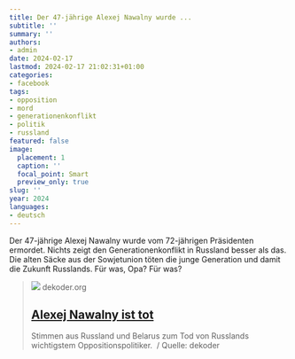 ```yaml
---
title: Der 47-jährige Alexej Nawalny wurde ...
subtitle: ''
summary: ''
authors:
- admin
date: 2024-02-17
lastmod: 2024-02-17 21:02:31+01:00
categories:
- facebook
tags:
- opposition
- mord
- generationenkonflikt
- politik
- russland
featured: false
image:
  placement: 1
  caption: ''
  focal_point: Smart
  preview_only: true
slug: ''
year: 2024
languages:
- deutsch
---
```


Der 47-jährige Alexej Nawalny wurde vom 72-jährigen Präsidenten ermordet. Nichts zeigt den Generationenkonflikt in Russland besser als das. Die alten Säcke aus der Sowjetunion töten die junge Generation und damit die Zukunft Russlands. Für was, Opa? Für was?
> [![](https://www.dekoder.org/sites/default/files/nawalnys_tod_social.png)](https://www.dekoder.org/de/article/tod-alexej-nawalny-oppositionspolitiker)
> dekoder.org
> ## [Alexej Nawalny ist tot](https://www.dekoder.org/de/article/tod-alexej-nawalny-oppositionspolitiker)
>
>Stimmen aus Russland und Belarus zum Tod von Russlands wichtigstem Oppositionspolitiker.  / Quelle: dekoder
